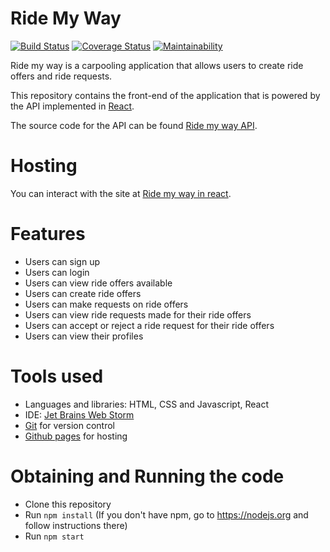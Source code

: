# Ride My Way

[![Build Status](https://travis-ci.org/cmplx-xyttmt/ridemyway-react.svg?branch=develop)](https://travis-ci.org/cmplx-xyttmt/ridemyway-react)
[![Coverage Status](https://coveralls.io/repos/github/cmplx-xyttmt/ridemyway-react/badge.svg)](https://coveralls.io/github/cmplx-xyttmt/ridemyway-react)
[![Maintainability](https://api.codeclimate.com/v1/badges/756d8d40f6687d23e4e2/maintainability)](https://codeclimate.com/github/cmplx-xyttmt/ridemyway-react/maintainability)

Ride my way is a carpooling application that allows users to create ride offers and ride requests.

This repository contains the front-end of the application that is powered by the API implemented in [React](https://reactjs.org/).


The source code for the API can be found [Ride my way API](https://github.com/cmplx-xyttmt/Ride-my-way-challenge-3).

# Hosting
You can interact with the site at [Ride my way in react](http://cmplx-xyttmt.github.io/ridemyway-react).

# Features
- Users can sign up
- Users can login
- Users can view ride offers available
- Users can create ride offers
- Users can make requests on ride offers
- Users can view ride requests made for their ride offers
- Users can accept or reject a ride request for their ride offers
- Users can view their profiles

# Tools used
- Languages and libraries: HTML, CSS and Javascript, React
- IDE: [Jet Brains Web Storm](https://www.jetbrains.com/webstorm/)
- [Git](https://git-scm.com/) for version control
- [Github pages](https://pages.github.com/) for hosting

# Obtaining and Running the code
- Clone this repository
- Run `npm install` (If you don't have npm, go to https://nodejs.org and follow instructions there)
- Run `npm start`